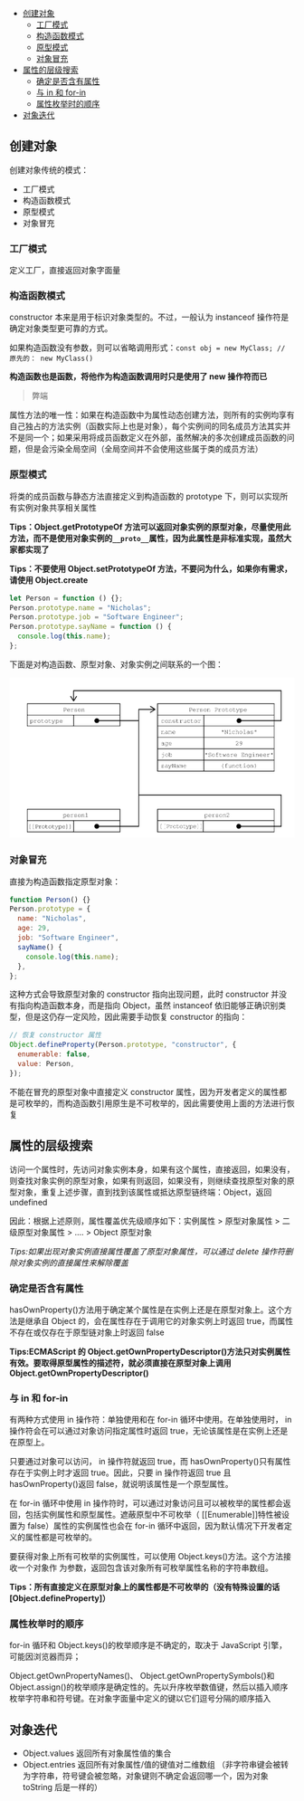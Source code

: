 <!-- START doctoc generated TOC please keep comment here to allow auto update -->
<!-- DON'T EDIT THIS SECTION, INSTEAD RE-RUN doctoc TO UPDATE -->

- [创建对象](#%E5%88%9B%E5%BB%BA%E5%AF%B9%E8%B1%A1)
  - [工厂模式](#%E5%B7%A5%E5%8E%82%E6%A8%A1%E5%BC%8F)
  - [构造函数模式](#%E6%9E%84%E9%80%A0%E5%87%BD%E6%95%B0%E6%A8%A1%E5%BC%8F)
  - [原型模式](#%E5%8E%9F%E5%9E%8B%E6%A8%A1%E5%BC%8F)
  - [对象冒充](#%E5%AF%B9%E8%B1%A1%E5%86%92%E5%85%85)
- [属性的层级搜索](#%E5%B1%9E%E6%80%A7%E7%9A%84%E5%B1%82%E7%BA%A7%E6%90%9C%E7%B4%A2)
  - [确定是否含有属性](#%E7%A1%AE%E5%AE%9A%E6%98%AF%E5%90%A6%E5%90%AB%E6%9C%89%E5%B1%9E%E6%80%A7)
  - [与 in 和 for-in](#%E4%B8%8E-in-%E5%92%8C-for-in)
  - [属性枚举时的顺序](#%E5%B1%9E%E6%80%A7%E6%9E%9A%E4%B8%BE%E6%97%B6%E7%9A%84%E9%A1%BA%E5%BA%8F)
- [对象迭代](#%E5%AF%B9%E8%B1%A1%E8%BF%AD%E4%BB%A3)

<!-- END doctoc generated TOC please keep comment here to allow auto update -->

<link rel="stylesheet" href="./asset/common.css">

## 创建对象

创建对象传统的模式：

- 工厂模式
- 构造函数模式
- 原型模式
- 对象冒充

### 工厂模式

定义工厂，直接返回对象字面量

### 构造函数模式

constructor 本来是用于标识对象类型的。不过，一般认为 instanceof 操作符是确定对象类型更可靠的方式。

如果构造函数没有参数，则可以省略调用形式：`const obj = new MyClass; // 原先的： new MyClass()`

**构造函数也是函数，将他作为构造函数调用时只是使用了 new 操作符而已**

> 弊端

属性方法的唯一性：如果在构造函数中为属性动态创建方法，则所有的实例均享有自己独占的方法实例（函数实际上也是对象），每个实例间的同名成员方法其实并不是同一个；如果采用将成员函数定义在外部，虽然解决的多次创建成员函数的问题，但是会污染全局空间（全局空间并不会使用这些属于类的成员方法）

### 原型模式

将类的成员函数与静态方法直接定义到构造函数的 prototype 下，则可以实现所有实例对象共享相关属性

**Tips：Object.getPrototypeOf 方法可以返回对象实例的原型对象，尽量使用此方法，而不是使用对象实例的`__proto__`属性，因为此属性是非标准实现，虽然大家都实现了**

**Tips：不要使用 Object.setPrototypeOf 方法，不要问为什么，如果你有需求，请使用 Object.create**

```js
let Person = function () {};
Person.prototype.name = "Nicholas";
Person.prototype.job = "Software Engineer";
Person.prototype.sayName = function () {
  console.log(this.name);
};
```

下面是对构造函数、原型对象、对象实例之间联系的一个图：

<img class="img-exam" src="../asset/原型演示.png">

### 对象冒充

直接为构造函数指定原型对象：

```js
function Person() {}
Person.prototype = {
  name: "Nicholas",
  age: 29,
  job: "Software Engineer",
  sayName() {
    console.log(this.name);
  },
};
```

这种方式会导致原型对象的 constructor 指向出现问题，此时 constructor 并没有指向构造函数本身，而是指向 Object，虽然 instanceof 依旧能够正确识别类型，但是这仍存一定风险，因此需要手动恢复 constructor 的指向：

```js
// 恢复 constructor 属性
Object.defineProperty(Person.prototype, "constructor", {
  enumerable: false,
  value: Person,
});
```

不能在冒充的原型对象中直接定义 constructor 属性，因为开发者定义的属性都是可枚举的，而构造函数引用原生是不可枚举的，因此需要使用上面的方法进行恢复

## 属性的层级搜索

访问一个属性时，先访问对象实例本身，如果有这个属性，直接返回，如果没有，则查找对象实例的原型对象，如果有则返回，如果没有，则继续查找原型对象的原型对象，重复上述步骤，直到找到该属性或抵达原型链终端：Object，返回 undefined

因此：根据上述原则，属性覆盖优先级顺序如下：实例属性 > 原型对象属性 > 二级原型对象属性 > .... > Object 原型对象

_Tips:如果出现对象实例直接属性覆盖了原型对象属性，可以通过 delete 操作符删除对象实例的直接属性来解除覆盖_

### 确定是否含有属性

hasOwnProperty()方法用于确定某个属性是在实例上还是在原型对象上。这个方法是继承自 Object 的，会在属性存在于调用它的对象实例上时返回 true，而属性不存在或仅存在于原型链对象上时返回 false

**Tips:ECMAScript 的 Object.getOwnPropertyDescriptor()方法只对实例属性有效。要取得原型属性的描述符，就必须直接在原型对象上调用 Object.getOwnPropertyDescriptor()**

### 与 in 和 for-in

有两种方式使用 in 操作符：单独使用和在 for-in 循环中使用。在单独使用时， in 操作符会在可以通过对象访问指定属性时返回 true，无论该属性是在实例上还是在原型上。

只要通过对象可以访问， in 操作符就返回 true，而 hasOwnProperty()只有属性存在于实例上时才返回 true。因此，只要 in 操作符返回 true 且 hasOwnProperty()返回 false，就说明该属性是一个原型属性。

在 for-in 循环中使用 in 操作符时，可以通过对象访问且可以被枚举的属性都会返回，包括实例属性和原型属性。遮蔽原型中不可枚举（ [[Enumerable]]特性被设置为 false）属性的实例属性也会在 for-in 循环中返回，因为默认情况下开发者定义的属性都是可枚举的。

要获得对象上所有可枚举的实例属性，可以使用 Object.keys()方法。这个方法接收一个对象作
为参数，返回包含该对象所有可枚举属性名称的字符串数组。

**Tips：所有直接定义在原型对象上的属性都是不可枚举的（没有特殊设置的话[Object.defineProperty]）**

### 属性枚举时的顺序

for-in 循环和 Object.keys()的枚举顺序是不确定的，取决于 JavaScript 引擎，可能因浏览器而异；

Object.getOwnPropertyNames()、 Object.getOwnPropertySymbols()和 Object.assign()的枚举顺序是确定性的。先以升序枚举数值键，然后以插入顺序枚举字符串和符号键。在对象字面量中定义的键以它们逗号分隔的顺序插入

## 对象迭代

- Object.values 返回所有对象属性值的集合
- Object.entries 返回所有对象属性/值的键值对二维数组 （非字符串键会被转为字符串，符号键会被忽略，对象键则不确定会返回哪一个，因为对象 toString 后是一样的）
